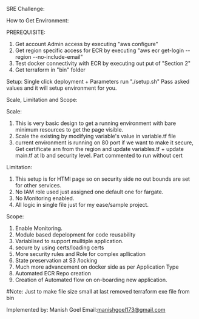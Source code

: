 SRE Challenge:

How to Get Environment:

PREREQUISITE:
1. Get account Admin access by executing "aws configure"
2. Get region specific access for ECR by executing "aws ecr get-login --region <region where you want to bring application like ap-south-1> --no-include-email"
3. Test docker connectivity with ECR by executing out put of "Section 2"
4. Get terraform in "bin" folder 

Setup:
Single click deployment + Parameters
run "./setup.sh"
Pass asked values and it will setup environment for you.

Scale, Limitation and Scope:

Scale:
1. This is very basic design to get a running environment with bare minimum resources to get the page visible.
2. Scale the existing by modifying variable's value in variable.tf file
3. current environment is running on 80 port if we want to make it secure, Get certificate arn from the region and update variables.tf + update main.tf at lb and security level. Part commented to run without cert

Limitation:
1. This setup is for HTMl page so on security side no out bounds are set for other services.
2. No IAM role used just assigned one default one for fargate.
3. No Monitoring enabled.
4. All logic in single file just for my ease/sample project.

Scope:
1. Enable Monitoring.
2. Module based depelopment for code reusability
3. Variablised to support mulltiple application.
4. secure by using certs/loading certs
5. More security rules and Role for complex apllication
6. State preservation at S3 /locking
7. Much more advancement on docker side as per Application Type
8. Automated ECR Repo creation 
9. Creation of Automated flow on on-boarding new application.


#Note: Just to make file size small at last removed terraform exe file from bin


Implemented by:
Manish Goel
Email:manishgoel173@gmail.com






